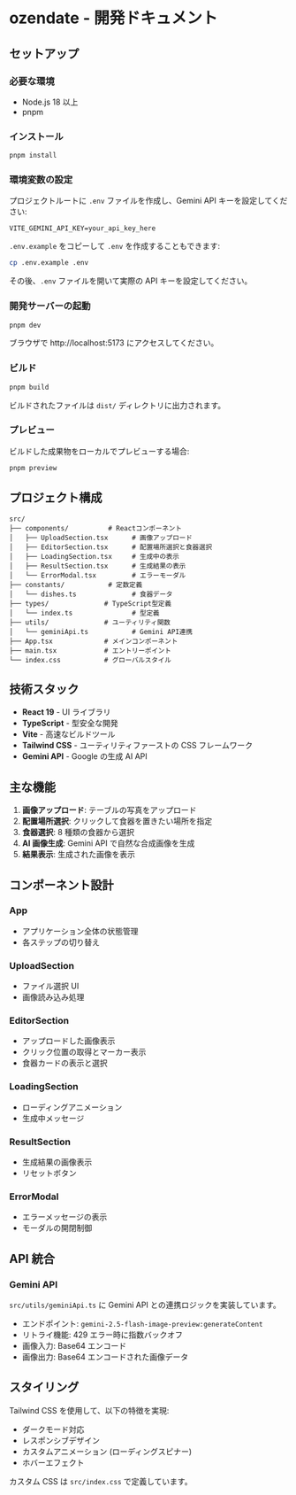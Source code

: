 # ozendate - 開発ドキュメント

## セットアップ

### 必要な環境

- Node.js 18 以上
- pnpm

### インストール

```bash
pnpm install
```

### 環境変数の設定

プロジェクトルートに `.env` ファイルを作成し、Gemini API キーを設定してください:

```env
VITE_GEMINI_API_KEY=your_api_key_here
```

`.env.example` をコピーして `.env` を作成することもできます:

```bash
cp .env.example .env
```

その後、`.env` ファイルを開いて実際の API キーを設定してください。

### 開発サーバーの起動

```bash
pnpm dev
```

ブラウザで http://localhost:5173 にアクセスしてください。

### ビルド

```bash
pnpm build
```

ビルドされたファイルは `dist/` ディレクトリに出力されます。

### プレビュー

ビルドした成果物をローカルでプレビューする場合:

```bash
pnpm preview
```

## プロジェクト構成

```
src/
├── components/          # Reactコンポーネント
│   ├── UploadSection.tsx      # 画像アップロード
│   ├── EditorSection.tsx      # 配置場所選択と食器選択
│   ├── LoadingSection.tsx     # 生成中の表示
│   ├── ResultSection.tsx      # 生成結果の表示
│   └── ErrorModal.tsx         # エラーモーダル
├── constants/           # 定数定義
│   └── dishes.ts              # 食器データ
├── types/              # TypeScript型定義
│   └── index.ts               # 型定義
├── utils/              # ユーティリティ関数
│   └── geminiApi.ts           # Gemini API連携
├── App.tsx             # メインコンポーネント
├── main.tsx            # エントリーポイント
└── index.css           # グローバルスタイル
```

## 技術スタック

- **React 19** - UI ライブラリ
- **TypeScript** - 型安全な開発
- **Vite** - 高速なビルドツール
- **Tailwind CSS** - ユーティリティファーストの CSS フレームワーク
- **Gemini API** - Google の生成 AI API

## 主な機能

1. **画像アップロード**: テーブルの写真をアップロード
2. **配置場所選択**: クリックして食器を置きたい場所を指定
3. **食器選択**: 8 種類の食器から選択
4. **AI 画像生成**: Gemini API で自然な合成画像を生成
5. **結果表示**: 生成された画像を表示

## コンポーネント設計

### App

- アプリケーション全体の状態管理
- 各ステップの切り替え

### UploadSection

- ファイル選択 UI
- 画像読み込み処理

### EditorSection

- アップロードした画像表示
- クリック位置の取得とマーカー表示
- 食器カードの表示と選択

### LoadingSection

- ローディングアニメーション
- 生成中メッセージ

### ResultSection

- 生成結果の画像表示
- リセットボタン

### ErrorModal

- エラーメッセージの表示
- モーダルの開閉制御

## API 統合

### Gemini API

`src/utils/geminiApi.ts` に Gemini API との連携ロジックを実装しています。

- エンドポイント: `gemini-2.5-flash-image-preview:generateContent`
- リトライ機能: 429 エラー時に指数バックオフ
- 画像入力: Base64 エンコード
- 画像出力: Base64 エンコードされた画像データ

## スタイリング

Tailwind CSS を使用して、以下の特徴を実現:

- ダークモード対応
- レスポンシブデザイン
- カスタムアニメーション (ローディングスピナー)
- ホバーエフェクト

カスタム CSS は `src/index.css` で定義しています。
